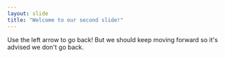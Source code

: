 ```yaml
---
layout: slide
title: "Welcome to our second slide!"
---
```

Use the left arrow to go back!
But we should keep moving forward so it's advised we don't go back. 
